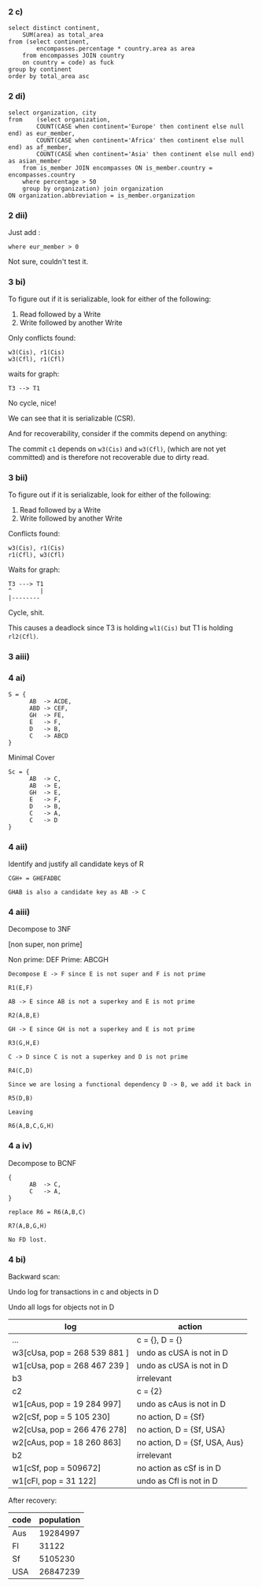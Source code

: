 

### 2 c)
```
select distinct continent,
	SUM(area) as total_area
from (select continent, 
		encompasses.percentage * country.area as area
	from encompasses JOIN country
	on country = code) as fuck
group by continent
order by total_area asc
```

### 2 di)
```
select organization, city
from 	(select organization,
		COUNT(CASE when continent='Europe' then continent else null end) as eur_member,
		COUNT(CASE when continent='Africa' then continent else null end) as af_member,
		COUNT(CASE when continent='Asia' then continent else null end) as asian_member
	from is_member JOIN encompasses ON is_member.country = encompasses.country
	where percentage > 50
	group by organization) join organization 
ON organization.abbreviation = is_member.organization
```
### 2 dii)
Just add :
```
where eur_member > 0
```

Not sure, couldn't test it.


### 3 bi)


To figure out if it is serializable, look for either of the following:

1. Read followed by a Write
2. Write followed by another Write

Only conflicts found:

```
w3(Cis), r1(Cis) 
w3(Cfl), r1(Cfl) 
```


waits for graph:

```
T3 --> T1
```

No cycle, nice!

We can see that it is serializable (CSR).

And for recoverability, consider if the commits depend on anything:

The commit ```c1``` depends on ```w3(Cis)``` and ```w3(Cfl)```, (which are not yet committed) and is therefore not recoverable due to dirty read.


### 3 bii)

To figure out if it is serializable, look for either of the following:

1. Read followed by a Write
2. Write followed by another Write

Conflicts found:

```
w3(Cis), r1(Cis) 
r1(Cfl), w3(Cfl) 
```

Waits for graph:

```
T3 ---> T1
^	     |
|--------
```

Cycle, shit.

This causes a deadlock since T3 is holding ```wl1(Cis)``` but T1 is holding ```rl2(Cfl)```.

### 3 aiii)



### 4 ai)

```
S = {
      AB  -> ACDE,
      ABD -> CEF,
      GH  -> FE,
      E   -> F,
      D   -> B,
      C   -> ABCD
}
```


Minimal Cover 

```
Sc = {
      AB  -> C,
      AB  -> E,
      GH  -> E,
      E   -> F,
      D   -> B,
      C   -> A,
      C   -> D
}
```

### 4 aii)

Identify and justify all candidate keys of R

```
CGH+ = GHEFADBC

GHAB is also a candidate key as AB -> C
```

### 4 aiii)

Decompose to 3NF

[non super, non prime]

Non prime: DEF
Prime: ABCGH


```
Decompose E -> F since E is not super and F is not prime

R1(E,F)

AB -> E since AB is not a superkey and E is not prime 

R2(A,B,E)

GH -> E since GH is not a superkey and E is not prime

R3(G,H,E)

C -> D since C is not a superkey and D is not prime

R4(C,D)

Since we are losing a functional dependency D -> B, we add it back in

R5(D,B)

Leaving

R6(A,B,C,G,H)

```


### 4 a iv)

Decompose to BCNF

```
{
      AB  -> C,
      C   -> A,
}

replace R6 = R6(A,B,C)

R7(A,B,G,H)

No FD lost.
```

### 4 bi)

Backward scan:

Undo log for transactions in c and objects in D

Undo all logs for objects not in D

| log  | action    |
|---|----|
| ...  | c = {}, D = {}    |
| w3[cUsa, pop = 268 539 881 ]| undo as cUSA is not in D       |
| w1[cUsa, pop = 268 467 239 ]| undo as cUSA is not in D       |
| b3				| irrelevant       |
| c2				| c = {2} |
| w1[cAus, pop = 19 284 997]  	| undo as cAus is not in D |
| w2[cSf, pop = 5 105 230]  	| no action, D = {Sf} |
| w2[cUsa, pop = 266 476 278]  	| no action, D = {Sf, USA} |
| w2[cAus, pop = 18 260 863]  	| no action, D = {Sf, USA, Aus} |
| b2 	| irrelevant|
| w1[cSf, pop = 509672]		| no action as cSf is in D |
| w1[cFl, pop = 31 122]		| undo as Cfl is not in D |


After recovery:

|code|population|
|----|---|
|Aus | 19284997|
|Fl | 31122|
|Sf | 5105230|
|USA|26847239|

